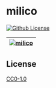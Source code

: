 # milico

[![Github License](https://img.shields.io/github/license/setetres/milico.svg?v=13)](https://github.com/setetres/milico/blob/master/LICENSE)

| [![milico](https://setetres.s3.amazonaws.com/setetres.st/img/share-milico.png?v=2&raw=true)](http://milico.setetres.st) |
| ----------------------------------------------------------------------------------------------------------------------- |

## License

[CC0-1.0]

[http://milico.setetres.st]: http://milico.setetres.st
[cc0-1.0]: http://creativecommons.org/licenses/cc0/1.0
